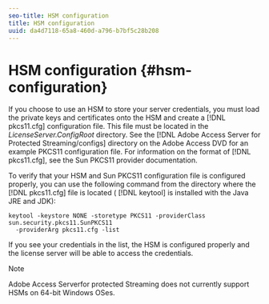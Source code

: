```yaml
---
seo-title: HSM configuration
title: HSM configuration
uuid: da4d7118-65a8-460d-a796-b7bf5c28b208
---
```


# HSM configuration {#hsm-configuration}

If you choose to use an HSM to store your server credentials, you must load the private keys and certificates onto the HSM and create a [!DNL pkcs11.cfg] configuration file. This file must be located in the *LicenseServer.ConfigRoot* directory. See the [!DNL Adobe Access Server for Protected Streaming/configs] directory on the Adobe Access DVD for an example PKCS11 configuration file. For information on the format of [!DNL pkcs11.cfg], see the Sun PKCS11 provider documentation.

To verify that your HSM and Sun PKCS11 configuration file is configured properly, you can use the following command from the directory where the [!DNL pkcs11.cfg] file is located ( [!DNL keytool] is installed with the Java JRE and JDK):

```
keytool -keystore NONE -storetype PKCS11 -providerClass sun.security.pkcs11.SunPKCS11 
  -providerArg pkcs11.cfg -list
```

If you see your credentials in the list, the HSM is configured properly and the license server will be able to access the credentials. 

> [!NOTE] 
> Adobe Access Serverfor protected Streaming does not currently support HSMs on 64-bit Windows OSes.

